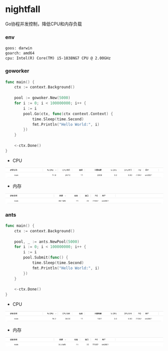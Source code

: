 # nightfall

Go协程并发控制，降低CPU和内存负载

### env

```shell
goos: darwin
goarch: amd64
cpu: Intel(R) Core(TM) i5-1038NG7 CPU @ 2.00GHz
```

### goworker

```go
func main() {
    ctx := context.Background()
    
    pool := gowoker.New(5000)
    for i := 0; i < 100000000; i++ {
        i := i
        pool.Go(ctx, func(ctx context.Context) {
            time.Sleep(time.Second)
            fmt.Println("Hello World:", i)
        })
    }
    
    <-ctx.Done()
}
```

- CPU

![goworker_cpu.png](example/goworker_cpu.png)

- 内存

![goworker_mem.png](example/goworker_mem.png)

### ants

```go
func main() {
    ctx := context.Background()
    
    pool, _ := ants.NewPool(5000)
    for i := 0; i < 100000000; i++ {
        i := i
        pool.Submit(func() {
            time.Sleep(time.Second)
            fmt.Println("Hello World:", i)
        })
    }
    
    <-ctx.Done()
}
```

- CPU

![ants_cpu.png](example/ants_cpu.png)

- 内存

![ants_mem.png](example/ants_mem.png)
